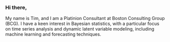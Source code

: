 ### Hi there,
My name is Tim, and I am a Platinion Consultant at Boston Consulting Group (BCG). I have a keen interest in Bayesian statistics, with a particular focus on time series analysis and dynamic latent variable modeling, including machine learning and forecasting techniques.


